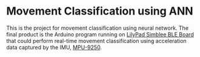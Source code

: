 Movement Classification using ANN
=================================

This is the project for movement classification using neural network. The final product is the Arduino program running on [LilyPad Simblee BLE Board](https://www.sparkfun.com/products/13633) that could perform real-time movement classification using acceleration data captured by the IMU, [MPU-9250](https://www.sparkfun.com/products/13762).